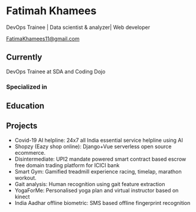 # Fatimah Khamees
DevOps Trainee | Data scientist  & analyzer| Web developer 
<div id="webaddress">
<a href="https://mail.google.com/mail/u/0/?tab=rm#inbox?compose=DmwnWrRvwTckRZhvRBrqMMVkZpmbjLFtTCkGJsqbKVrXxmJtXdVqWRGvDLbDbQLQVbfMCrqTDzqL">FatimaKhamees11@gmail.com</a>

## Currently
DevOps Trainee at SDA and Coding Dojo
  
### Specialized in
  

## Education
  

## Projects

- Covid-19 AI helpline: 24x7 all India essential service helpline using AI
- Shopzy (Eazy shop online): Django+Vue serverless open source ecommerce.
- Disintermediate: UPI2 mandate powered smart contract based escrow free domain trading platform for ICICI bank
- Smart Gym: Gamified treadmill experience racing, timelap, marathon workout.
- Gait analysis: Human recognition using gait feature extraction
- YogaForMe: Personalised yoga plan and virtual instructor based on kinect
- India Aadhar offline biometric: SMS based offline fingerprint recognition

<!-- ### Footer

Last updated: June 2022 -->
  
